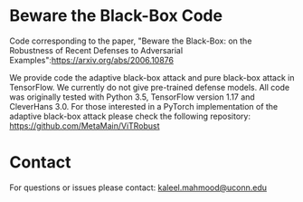 # Beware the Black-Box Code

Code corresponding to the paper, "Beware the Black-Box: on the Robustness of Recent Defenses to Adversarial Examples":https://arxiv.org/abs/2006.10876

We provide code the adaptive black-box attack and pure black-box attack in TensorFlow. We currently do not give pre-trained defense models. All code was originally tested with Python 3.5, TensorFlow version 1.17 and CleverHans 3.0. For those interested in a PyTorch implementation of the adaptive black-box attack please check the following repository: https://github.com/MetaMain/ViTRobust 

# Contact 

For questions or issues please contact: kaleel.mahmood@uconn.edu


